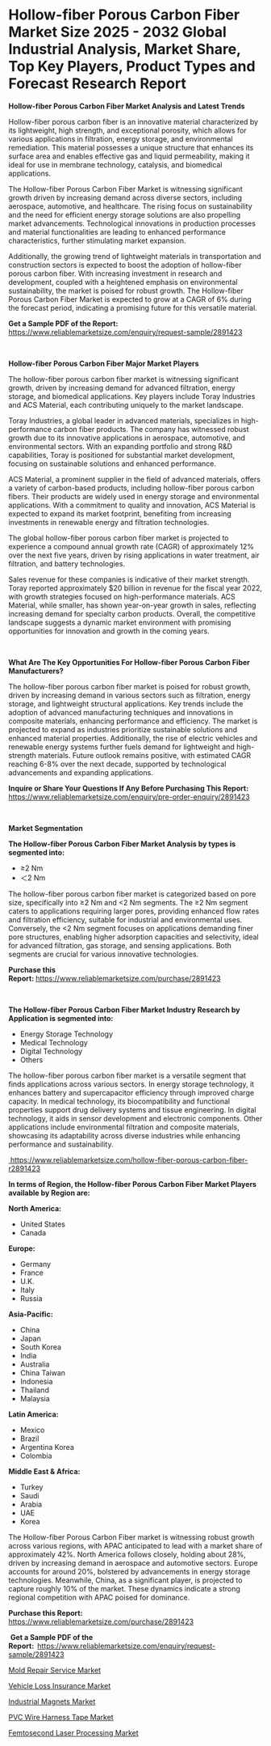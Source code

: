 <p><h1>Hollow-fiber Porous Carbon Fiber Market Size 2025 - 2032 Global Industrial Analysis, Market Share, Top Key Players, Product Types and Forecast Research Report</h1></p><p><strong>Hollow-fiber Porous Carbon Fiber Market Analysis and Latest Trends</strong></p>
<p><p>Hollow-fiber porous carbon fiber is an innovative material characterized by its lightweight, high strength, and exceptional porosity, which allows for various applications in filtration, energy storage, and environmental remediation. This material possesses a unique structure that enhances its surface area and enables effective gas and liquid permeability, making it ideal for use in membrane technology, catalysis, and biomedical applications.</p><p>The Hollow-fiber Porous Carbon Fiber Market is witnessing significant growth driven by increasing demand across diverse sectors, including aerospace, automotive, and healthcare. The rising focus on sustainability and the need for efficient energy storage solutions are also propelling market advancements. Technological innovations in production processes and material functionalities are leading to enhanced performance characteristics, further stimulating market expansion.</p><p>Additionally, the growing trend of lightweight materials in transportation and construction sectors is expected to boost the adoption of hollow-fiber porous carbon fiber. With increasing investment in research and development, coupled with a heightened emphasis on environmental sustainability, the market is poised for robust growth. The Hollow-fiber Porous Carbon Fiber Market is expected to grow at a CAGR of 6% during the forecast period, indicating a promising future for this versatile material.</p></p>
<p><strong>Get a Sample PDF of the Report:&nbsp;</strong> <a href="https://www.reliablemarketsize.com/enquiry/request-sample/2891423?utm_campaign=2113&utm_medium=2&utm_source=Github&utm_content=ia&utm_term=14032025&utm_id=hollow-fiber-porous-carbon-fiber">https://www.reliablemarketsize.com/enquiry/request-sample/2891423</a></p>
<p>&nbsp;</p>
<p><strong>Hollow-fiber Porous Carbon Fiber Major Market Players</strong></p>
<p><p>The hollow-fiber porous carbon fiber market is witnessing significant growth, driven by increasing demand for advanced filtration, energy storage, and biomedical applications. Key players include Toray Industries and ACS Material, each contributing uniquely to the market landscape.</p><p>Toray Industries, a global leader in advanced materials, specializes in high-performance carbon fiber products. The company has witnessed robust growth due to its innovative applications in aerospace, automotive, and environmental sectors. With an expanding portfolio and strong R&D capabilities, Toray is positioned for substantial market development, focusing on sustainable solutions and enhanced performance.</p><p>ACS Material, a prominent supplier in the field of advanced materials, offers a variety of carbon-based products, including hollow-fiber porous carbon fibers. Their products are widely used in energy storage and environmental applications. With a commitment to quality and innovation, ACS Material is expected to expand its market footprint, benefiting from increasing investments in renewable energy and filtration technologies.</p><p>The global hollow-fiber porous carbon fiber market is projected to experience a compound annual growth rate (CAGR) of approximately 12% over the next five years, driven by rising applications in water treatment, air filtration, and battery technologies. </p><p>Sales revenue for these companies is indicative of their market strength. Toray reported approximately $20 billion in revenue for the fiscal year 2022, with growth strategies focused on high-performance materials. ACS Material, while smaller, has shown year-on-year growth in sales, reflecting increasing demand for specialty carbon products. Overall, the competitive landscape suggests a dynamic market environment with promising opportunities for innovation and growth in the coming years.</p></p>
<p>&nbsp;</p>
<p><strong>What Are The Key Opportunities For Hollow-fiber Porous Carbon Fiber Manufacturers?</strong></p>
<p><p>The hollow-fiber porous carbon fiber market is poised for robust growth, driven by increasing demand in various sectors such as filtration, energy storage, and lightweight structural applications. Key trends include the adoption of advanced manufacturing techniques and innovations in composite materials, enhancing performance and efficiency. The market is projected to expand as industries prioritize sustainable solutions and enhanced material properties. Additionally, the rise of electric vehicles and renewable energy systems further fuels demand for lightweight and high-strength materials. Future outlook remains positive, with estimated CAGR reaching 6-8% over the next decade, supported by technological advancements and expanding applications.</p></p>
<p><strong>Inquire or Share Your Questions If Any Before Purchasing This Report:</strong> <a href="https://www.reliablemarketsize.com/enquiry/pre-order-enquiry/2891423?utm_campaign=2113&utm_medium=2&utm_source=Github&utm_content=ia&utm_term=14032025&utm_id=hollow-fiber-porous-carbon-fiber">https://www.reliablemarketsize.com/enquiry/pre-order-enquiry/2891423</a></p>
<p>&nbsp;</p>
<p><strong>Market Segmentation</strong></p>
<p><strong>The Hollow-fiber Porous Carbon Fiber Market Analysis by types is segmented into:</strong></p>
<p><ul><li>≥2 Nm</li><li>＜2 Nm</li></ul></p>
<p><p>The hollow-fiber porous carbon fiber market is categorized based on pore size, specifically into ≥2 Nm and <2 Nm segments. The ≥2 Nm segment caters to applications requiring larger pores, providing enhanced flow rates and filtration efficiency, suitable for industrial and environmental uses. Conversely, the <2 Nm segment focuses on applications demanding finer pore structures, enabling higher adsorption capacities and selectivity, ideal for advanced filtration, gas storage, and sensing applications. Both segments are crucial for various innovative technologies.</p></p>
<p><strong>Purchase this Report:&nbsp;</strong><a href="https://www.reliablemarketsize.com/purchase/2891423?utm_campaign=2113&utm_medium=2&utm_source=Github&utm_content=ia&utm_term=14032025&utm_id=hollow-fiber-porous-carbon-fiber">https://www.reliablemarketsize.com/purchase/2891423</a></p>
<p>&nbsp;</p>
<p><strong>The Hollow-fiber Porous Carbon Fiber Market Industry Research by Application is segmented into:</strong></p>
<p><ul><li>Energy Storage Technology</li><li>Medical Technology</li><li>Digital Technology</li><li>Others</li></ul></p>
<p><p>The hollow-fiber porous carbon fiber market is a versatile segment that finds applications across various sectors. In energy storage technology, it enhances battery and supercapacitor efficiency through improved charge capacity. In medical technology, its biocompatibility and functional properties support drug delivery systems and tissue engineering. In digital technology, it aids in sensor development and electronic components. Other applications include environmental filtration and composite materials, showcasing its adaptability across diverse industries while enhancing performance and sustainability.</p></p>
<p><a href="https://www.reliablemarketsize.com/hollow-fiber-porous-carbon-fiber-r2891423?utm_campaign=2113&utm_medium=2&utm_source=Github&utm_content=ia&utm_term=14032025&utm_id=hollow-fiber-porous-carbon-fiber">&nbsp;https://www.reliablemarketsize.com/hollow-fiber-porous-carbon-fiber-r2891423</a></p>
<p><strong>In terms of Region, the Hollow-fiber Porous Carbon Fiber Market Players available by Region are:</strong></p>
<p>
    <p> <strong> North America: </strong>
        <ul>
            <li>United States</li>
            <li>Canada</li>
        </ul>
        </p> 
    <p> <strong> Europe: </strong>
        <ul>
            <li>Germany</li>
            <li>France</li>
            <li>U.K.</li>
            <li>Italy</li>
            <li>Russia</li>
        </ul>
        </p> 
    <p> <strong> Asia-Pacific: </strong>
        <ul>
            <li>China</li>
            <li>Japan</li>
            <li>South Korea</li>
            <li>India</li>
            <li>Australia</li>
            <li>China Taiwan</li>
            <li>Indonesia</li>
            <li>Thailand</li>
            <li>Malaysia</li>
        </ul>
        </p> 
    <p> <strong> Latin America: </strong>
        <ul>
            <li>Mexico</li>
            <li>Brazil</li>
            <li>Argentina Korea</li>
            <li>Colombia</li>
        </ul>
        </p> 
    <p> <strong> Middle East & Africa: </strong>
        <ul>
            <li>Turkey</li>
            <li>Saudi</li>
            <li>Arabia</li>
            <li>UAE</li>
            <li>Korea</li>
        </ul>
    </p>
    </p>
<p><p>The Hollow-fiber Porous Carbon Fiber market is witnessing robust growth across various regions, with APAC anticipated to lead with a market share of approximately 42%. North America follows closely, holding about 28%, driven by increasing demand in aerospace and automotive sectors. Europe accounts for around 20%, bolstered by advancements in energy storage technologies. Meanwhile, China, as a significant player, is projected to capture roughly 10% of the market. These dynamics indicate a strong regional competition with APAC poised for dominance.</p></p>
<p><strong>Purchase this Report: </strong><a href="https://www.reliablemarketsize.com/purchase/2891423?utm_campaign=2113&utm_medium=2&utm_source=Github&utm_content=ia&utm_term=14032025&utm_id=hollow-fiber-porous-carbon-fiber">https://www.reliablemarketsize.com/purchase/2891423</a></p>
<p>&nbsp;<strong>Get a Sample PDF of the Report:&nbsp;&nbsp;</strong><a href="https://www.reliablemarketsize.com/enquiry/request-sample/2891423?utm_campaign=2113&utm_medium=2&utm_source=Github&utm_content=ia&utm_term=14032025&utm_id=hollow-fiber-porous-carbon-fiber">https://www.reliablemarketsize.com/enquiry/request-sample/2891423</a></p>
<p><strong></strong></p>
<p><p><a href="https://github.com/keolalelekr8/Market-Research-Report-List-1/blob/main/mold-repair-service-market.md?utm_campaign=2113&utm_medium=2&utm_source=Github&utm_content=ia&utm_term=14032025&utm_id=hollow-fiber-porous-carbon-fiber">Mold Repair Service Market</a></p><p><a href="https://github.com/Mayankdeswa/Market-Research-Report-List-1/blob/main/vehicle-loss-insurance-market.md?utm_campaign=2113&utm_medium=2&utm_source=Github&utm_content=ia&utm_term=14032025&utm_id=hollow-fiber-porous-carbon-fiber">Vehicle Loss Insurance Market</a></p><p><a href="https://github.com/cherrivacius/Market-Research-Report-List-1/blob/main/industrial-magnets-market.md?utm_campaign=2113&utm_medium=2&utm_source=Github&utm_content=ia&utm_term=14032025&utm_id=hollow-fiber-porous-carbon-fiber">Industrial Magnets Market</a></p><p><a href="https://github.com/mafuzakirju/Market-Research-Report-List-1/blob/main/pvc-wire-harness-tape-market.md?utm_campaign=2113&utm_medium=2&utm_source=Github&utm_content=ia&utm_term=14032025&utm_id=hollow-fiber-porous-carbon-fiber">PVC Wire Harness Tape Market</a></p><p><a href="https://github.com/izetajhazuga/Market-Research-Report-List-1/blob/main/femtosecond-laser-processing-market.md?utm_campaign=2113&utm_medium=2&utm_source=Github&utm_content=ia&utm_term=14032025&utm_id=hollow-fiber-porous-carbon-fiber">Femtosecond Laser Processing Market</a></p></p>